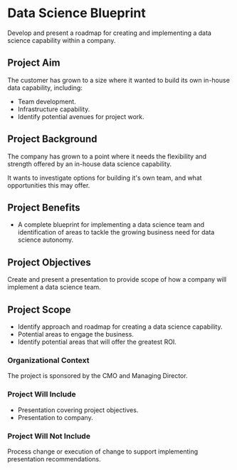 
# Data Science Blueprint

Develop and present a roadmap for creating and implementing a data science capability within a company.

## Project Aim

The customer has grown to a size where it wanted to build its own in-house data capability, including:

- Team development.
- Infrastructure capability.
- Identify potential avenues for project work.

## Project Background

The company has grown to a point where it needs the flexibility and strength offered by an in-house data science capability.

It wants to investigate options for building it's own team, and what opportunities this may offer.

## Project Benefits

- A complete blueprint for implementing a data science team and identification of areas to tackle the growing business need for data science autonomy.

## Project Objectives

Create and present a presentation to provide scope of how a company will implement a data science team.

## Project Scope

- Identify approach and roadmap for creating a data science capability.
- Potential areas to engage the business.
- Identify potential areas that will offer the greatest ROI.

### Organizational Context

The project is sponsored by the CMO and Managing Director.

### Project Will Include

- Presentation covering project objectives.
- Presentation to company.

### Project Will Not Include

Process change or execution of change to support implementing presentation recommendations.

